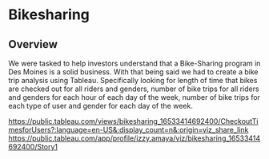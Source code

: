 # Bikesharing

## Overview

We were tasked to help investors understand that a Bike-Sharing program in Des Moines is a solid business. With that being said we had to create a bike trip analysis using Tableau. Specifically looking for length of time that bikes are checked out for all riders and genders, number of bike trips for all riders and genders for each hour of each day of the week, number of bike trips for each type of user and gender for each day of the week.

https://public.tableau.com/views/bikesharing_16533414692400/CheckoutTimesforUsers?:language=en-US&:display_count=n&:origin=viz_share_link
https://public.tableau.com/app/profile/izzy.amaya/viz/bikesharing_16533414692400/Story1 
